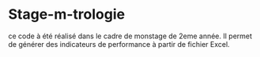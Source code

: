 # Stage-m-trologie
ce code à été réalisé dans le cadre de monstage de 2eme année. Il permet de générer des indicateurs de performance à partir de fichier Excel. 
